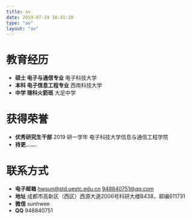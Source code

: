 ```yaml
---
title: av
date: 2019-07-19 16:41:10
type: "av"
layout: "av"
---
```




# 教育经历
* <b>硕士 电子与通信专业</b>
电子科技大学
* <b>本科 电子信息工程专业</b>
西南科技大学
* <b>中学 理科火箭班</b>
大足中学

# 获得荣誉
* <b>优秀研究生干部</b>
2019 研一学年 电子科技大学信息与通信工程学院
* <b>待更......</b>


# 联系方式
* <b>电子邮箱</b>
hwsun@std.uestc.edu.cn
948840751@qq.com
* <b>地址</b>
成都市高新区（西区）西源大道2006号科研大楼B438，邮编611731   
* <b>微信</b>
sunhwee
* <b>QQ</b>
948840751